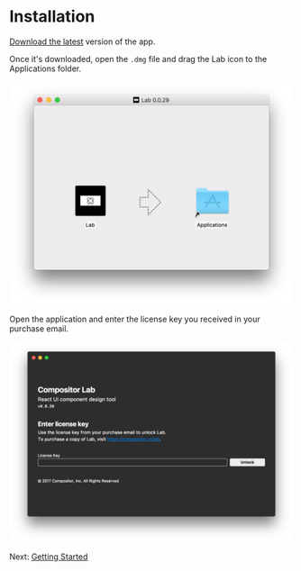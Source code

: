 
# Installation

[Download the latest][dl] version of the app.

Once it's downloaded, open the `.dmg` file and drag the Lab icon to the Applications folder.

![installation](images/dmg.png)

Open the application and enter the license key you received in your purchase email.

![license form](images/license.png)

Next: [Getting Started][intro]

<!-- todo: update when live -->
[dl]: https://compositor.io/lab
[intro]: getting-started.md
